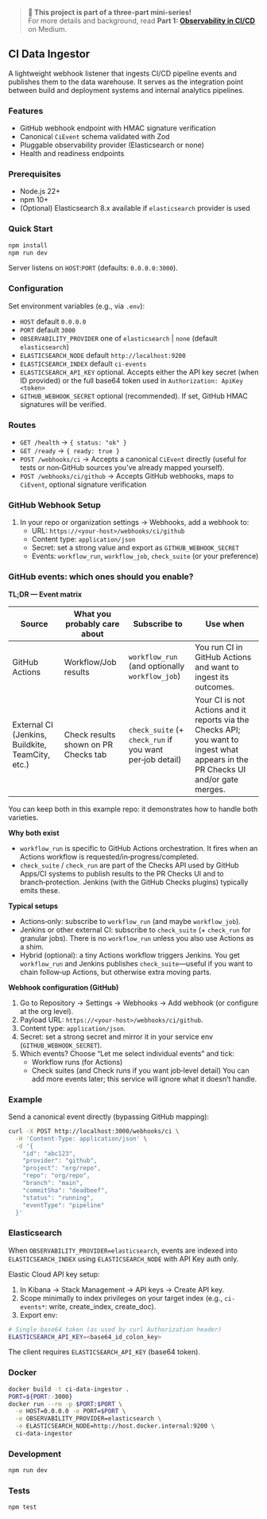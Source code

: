 
> **📘 This project is part of a three-part mini-series!**  
> For more details and background, read **Part 1: [Observability in CI/CD]([[https://your-medium-link.com](https://medium.com/p/1c9b3d7e717a#928e-80907836b0d6)](https://medium.com/p/1c9b3d7e717a#928e-80907836b0d6))** on Medium.


## CI Data Ingestor

A lightweight webhook listener that ingests CI/CD pipeline events and publishes them to the data warehouse. It serves as the integration point between build and deployment systems and internal analytics pipelines.

### Features
- GitHub webhook endpoint with HMAC signature verification
- Canonical `CiEvent` schema validated with Zod
- Pluggable observability provider (Elasticsearch or none)
- Health and readiness endpoints

### Prerequisites
- Node.js 22+
- npm 10+
- (Optional) Elasticsearch 8.x available if `elasticsearch` provider is used

### Quick Start
```bash
npm install
npm run dev
```
Server listens on `HOST`:`PORT` (defaults: `0.0.0.0:3000`).

### Configuration
Set environment variables (e.g., via `.env`):
- `HOST` default `0.0.0.0`
- `PORT` default `3000`
- `OBSERVABILITY_PROVIDER` one of `elasticsearch` | `none` (default `elasticsearch`)
- `ELASTICSEARCH_NODE` default `http://localhost:9200`
- `ELASTICSEARCH_INDEX` default `ci-events`
- `ELASTICSEARCH_API_KEY` optional. Accepts either the API key secret (when ID provided) or the full base64 token used in `Authorization: ApiKey <token>`
- `GITHUB_WEBHOOK_SECRET` optional (recommended). If set, GitHub HMAC signatures will be verified.

### Routes
- `GET /health` → `{ status: "ok" }`
- `GET /ready` → `{ ready: true }`
- `POST /webhooks/ci` →  Accepts a canonical `CiEvent` directly (useful for tests or non‑GitHub sources you’ve already mapped yourself).
- `POST /webhooks/ci/github` → Accepts GitHub webhooks, maps to `CiEvent`, optional signature verification

### GitHub Webhook Setup
1. In your repo or organization settings → Webhooks, add a webhook to:
   - URL: `https://<your-host>/webhooks/ci/github`
   - Content type: `application/json`
   - Secret: set a strong value and export as `GITHUB_WEBHOOK_SECRET`
   - Events: `workflow_run`, `workflow_job`, `check_suite` (or your preference)

### GitHub events: which ones should you enable?

**TL;DR — Event matrix**

| Source | What you probably care about | Subscribe to | Use when |
|---|---|---|---|
| GitHub Actions | Workflow/Job results | `workflow_run` (and optionally `workflow_job`) | You run CI in GitHub Actions and want to ingest its outcomes. |
| External CI (Jenkins, Buildkite, TeamCity, etc.) | Check results shown on PR Checks tab | `check_suite` (+ `check_run` if you want per‑job detail) | Your CI is not Actions and it reports via the Checks API; you want to ingest what appears in the PR Checks UI and/or gate merges. |

You can keep both in this example repo: it demonstrates how to handle both varieties.

**Why both exist**
- `workflow_run` is specific to GitHub Actions orchestration. It fires when an Actions workflow is requested/in‑progress/completed.
- `check_suite` / `check_run` are part of the Checks API used by GitHub Apps/CI systems to publish results to the PR Checks UI and to branch‑protection. Jenkins (with the GitHub Checks plugins) typically emits these.

**Typical setups**
- Actions‑only: subscribe to `workflow_run` (and maybe `workflow_job`).
- Jenkins or other external CI: subscribe to `check_suite` (+ `check_run` for granular jobs). There is no `workflow_run` unless you also use Actions as a shim.
- Hybrid (optional): a tiny Actions workflow triggers Jenkins. You get `workflow_run` and Jenkins publishes `check_suite`—useful if you want to chain follow‑up Actions, but otherwise extra moving parts.

**Webhook configuration (GitHub)**
1. Go to Repository → Settings → Webhooks → Add webhook (or configure at the org level).
2. Payload URL: `https://<your-host>/webhooks/ci/github`.
3. Content type: `application/json`.
4. Secret: set a strong secret and mirror it in your service env (`GITHUB_WEBHOOK_SECRET`).
5. Which events? Choose “Let me select individual events” and tick:
   - Workflow runs (for Actions)
   - Check suites (and Check runs if you want job‑level detail)
   You can add more events later; this service will ignore what it doesn’t handle.

### Example
Send a canonical event directly (bypassing GitHub mapping):
```bash
curl -X POST http://localhost:3000/webhooks/ci \
  -H 'Content-Type: application/json' \
  -d '{
    "id": "abc123",
    "provider": "github",
    "project": "org/repo",
    "repo": "org/repo",
    "branch": "main",
    "commitSha": "deadbeef",
    "status": "running",
    "eventType": "pipeline"
  }'
```

### Elasticsearch
When `OBSERVABILITY_PROVIDER=elasticsearch`, events are indexed into `ELASTICSEARCH_INDEX` using `ELASTICSEARCH_NODE` with API Key auth only.

Elastic Cloud API key setup:
1. In Kibana → Stack Management → API keys → Create API key.
2. Scope minimally to index privileges on your target index (e.g., `ci-events*`: write, create_index, create_doc).
3. Export env:
```bash
# Single base64 token (as used by curl Authorization header)
ELASTICSEARCH_API_KEY=<base64_id_colon_key>
```
The client requires `ELASTICSEARCH_API_KEY` (base64 token).

### Docker
```bash
docker build -t ci-data-ingestor .
PORT=${PORT:-3000}
docker run --rm -p $PORT:$PORT \
  -e HOST=0.0.0.0 -e PORT=$PORT \
  -e OBSERVABILITY_PROVIDER=elasticsearch \
  -e ELASTICSEARCH_NODE=http://host.docker.internal:9200 \
  ci-data-ingestor
```

### Development
```bash
npm run dev
```

### Tests
```bash
npm test
```
